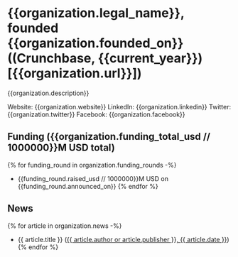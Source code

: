 # {{organization.legal_name}}, founded {{organization.founded_on}} ((Crunchbase, {{current_year}})[{{organization.url}}])
{{organization.description}}

Website: {{organization.website}}
LinkedIn: {{organization.linkedin}}
Twitter: {{organization.twitter}}
Facebook: {{organization.facebook}}

## Funding ({{organization.funding_total_usd // 1000000}}M USD total)

{% for funding_round in organization.funding_rounds -%}
- {{funding_round.raised_usd // 1000000}}M USD on {{funding_round.announced_on}}
{% endfor %}

## News

{% for article in organization.news -%}
- {{ article.title }} ([{{ article.author or article.publisher }}, {{ article.date }}]({{article.url}}))
{% endfor %}